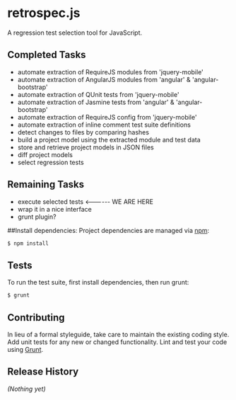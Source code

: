 # retrospec.js

A regression test selection tool for JavaScript.

## Completed Tasks
* automate extraction of RequireJS modules from 'jquery-mobile' 
* automate extraction of AngularJS modules from 'angular' & 'angular-bootstrap'
* automate extraction of QUnit tests from 'jquery-mobile'
* automate extraction of Jasmine tests from 'angular' & 'angular-bootstrap'
* automate extraction of RequireJS config from 'jquery-mobile'
* automate extraction of inline comment test suite definitions 
* detect changes to files by comparing hashes
* build a project model using the extracted module and test data
* store and retrieve project models in JSON files
* diff project models
* select regression tests

## Remaining Tasks
* execute selected tests <------ WE ARE HERE
* wrap it in a nice interface
* grunt plugin?

##Install dependencies:
Project dependencies are managed via [npm](https://www.npmjs.org/):

```bash
$ npm install
```

## Tests
To run the test suite, first install dependencies, then run grunt:

```bash
$ grunt
```

## Contributing
In lieu of a formal styleguide, take care to maintain the existing coding style. Add unit tests for any new or changed functionality. Lint and test your code using [Grunt](http://gruntjs.com/).

## Release History
_(Nothing yet)_